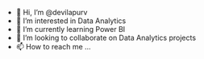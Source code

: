 - 👋 Hi, I’m @devilapurv
- 👀 I’m interested in Data Analytics
- 🌱 I’m currently learning Power BI
- 💞️ I’m looking to collaborate on Data Analytics projects
- 📫 How to reach me ...

<!---
devilapurv/devilapurv is a ✨ special ✨ repository because its `README.md` (this file) appears on your GitHub profile.
You can click the Preview link to take a look at your changes.
--->
